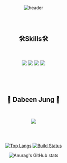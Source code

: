 
<div align="center">

![header](https://capsule-render.vercel.app/api?type=waving&color=gradient&customColorList=0,1,4,3&height=300&section=header&text=Dabeen%20Jung&fontSize=90)


<br/>

<!--
[![Top Langs](https://github-readme-stats.vercel.app/api/top-langs/?username=anuraghazra&layout=donut)](https://github.com/anuraghazra/github-readme-stats)
-->




<br/>
  
## 🛠Skills🛠

<br/>
  
<img src="https://img.shields.io/badge/Spring Boot-6DB33F?style=for-the-badge&logo=Spring Boot&logoColor=white">  <img src="https://img.shields.io/badge/MySQL-4479A1?style=for-the-badge&logo=MySQL&logoColor=white"> <img src="https://img.shields.io/badge/Java-007396?style=for-the-badge&logo=Java&logoColor=white"/> <img src="https://img.shields.io/badge/Redis-DC382D?style=for-the-badge&logo=Redis&logoColor=white"/>

<br/><br/><br/>


## 💬 Dabeen Jung 💬

<br/>

<a href="https://velog.io/@dabeen-jung"><img src="https://img.shields.io/badge/Velog-20C997?style=flat&logo=Velog&logoColor=white&link=https://velog.io/@dabeen-jung"/></a>



<br/>
<br/>
  
[![Top Langs](https://github-readme-stats.vercel.app/api/top-langs/?username=dabeen-jung&layout=donut)](https://github.com/anuraghazra/github-readme-stats)  [![Build Status](https://travis-ci.org/joemccann/dillinger.svg?branch=master)](https://travis-ci.org/joemccann/dillinger)

![Anurag's GitHub stats](https://github-readme-stats.vercel.app/api?username=dabeen-jung&show_icons=true&theme=radical)

</div>
